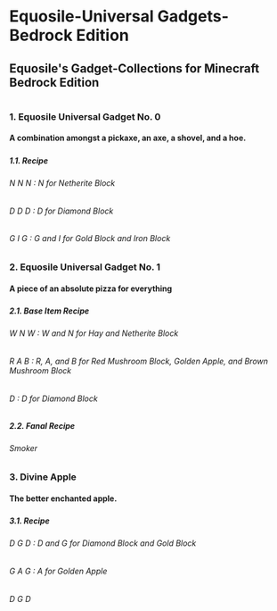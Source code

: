 # Equosile-Universal Gadgets-Bedrock Edition
## Equosile's Gadget-Collections for Minecraft Bedrock Edition
# 
### 1. Equosile Universal Gadget No. 0
#### A combination amongst a pickaxe, an axe, a shovel, and a hoe.
##### 
##### 1.1. Recipe
###### N N N : N for Netherite Block
###### D D D : D for Diamond Block
###### G I G : G and I for Gold Block and Iron Block
### 
### 2. Equosile Universal Gadget No. 1
#### A piece of an absolute pizza for everything
##### 
##### 2.1. Base Item Recipe
###### W N W : W and N for Hay and Netherite Block
###### R A B : R, A, and B for Red Mushroom Block, Golden Apple, and Brown Mushroom Block
######   D   : D for Diamond Block
##### 
##### 2.2. Fanal Recipe
###### Smoker
### 
### 3. Divine Apple
#### The better enchanted apple.
##### 
##### 3.1. Recipe
###### D G D : D and G for Diamond Block and Gold Block
###### G A G : A for Golden Apple
###### D G D
